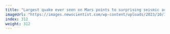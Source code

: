 ```yaml
---
title: "Largest quake ever seen on Mars points to surprising seismic activity"
imageUrl: "https://images.newscientist.com/wp-content/uploads/2023/10/17140053/SEI_176313218.jpg?width=788"
index: 312
weight: 312
---
```

